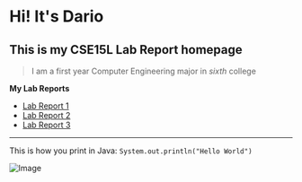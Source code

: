 # Hi! It's Dario
## This is my CSE15L Lab Report homepage
>I am a first year Computer Engineering major in *sixth* college

**My Lab Reports**
* [Lab Report 1](lab-report-1-week-2.html)
* [Lab Report 2](lab-report-2-week-4.html)
* [Lab Report 3](lab-report-3-week-6.html)

---
This is how you print in Java: `System.out.println("Hello World")`


![Image](https://www.pngitem.com/pimgs/m/685-6854281_super-cute-cute-cartoon-penguin-hd-png-download.png)


